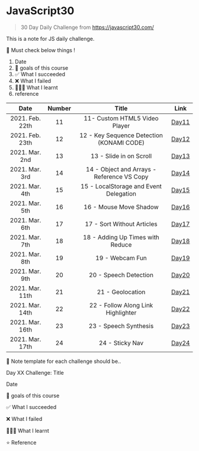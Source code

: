 # JavaScript30

> 30 Day Daily Challenge from https://javascript30.com/

This is a note for JS daily challenge.

🍏 Must check below things !

1. Date
2. 💙 goals of this course
3. ✅ What I succeeded
4. ❌ What I failed
5. 👩🏻‍💻 What I learnt
6. reference

|      Date       | Number |                   Title                    |             Link             |
| :-------------: | :----: | :----------------------------------------: | :--------------------------: |
| 2021. Feb. 22th |   11   |       11- Custom HTML5 Video Player        | [Day11](chapter11/README.md) |
| 2021. Feb. 23th |   12   | 12 - Key Sequence Detection (KONAMI CODE)  | [Day12](chapter12/README.md) |
| 2021. Mar. 2nd  |   13   |          13 - Slide in on Scroll           | [Day13](chapter13/README.md) |
| 2021. Mar. 3rd  |   14   | 14 - Object and Arrays - Reference VS Copy | [Day14](chapter14/README.md) |
| 2021. Mar. 4th  |   15   |   15 - LocalStorage and Event Delegation   | [Day15](chapter15/README.md) |
| 2021. Mar. 5th  |   16   |           16 - Mouse Move Shadow           | [Day16](chapter16/README.md) |
| 2021. Mar. 6th  |   17   |         17 - Sort Without Articles         | [Day17](chapter17/README.md) |
| 2021. Mar. 7th  |   18   |      18 - Adding Up Times with Reduce      | [Day18](chapter18/README.md) |
| 2021. Mar. 8th  |   19   |              19 - Webcam Fun               | [Day19](chapter19/README.md) |
| 2021. Mar. 9th  |   20   |           20 - Speech Detection            | [Day20](chapter20/README.md) |
| 2021. Mar. 11th |   21   |              21 - Geolocation              | [Day21](chapter21/README.md) |
| 2021. Mar. 14th |   22   |     22 - Follow Along Link Highlighter     | [Day22](chapter22/README.md) |
| 2021. Mar. 16th |   23   |           23 - Speech Synthesis            | [Day23](chapter23/README.md) |
| 2021. Mar. 17th |   24   |              24 - Sticky Nav               | [Day24](chapter24/README.md) |

📝 Note template for each challenge should be..

Day XX Challenge: Title

Date

💙 goals of this course

✅ What I succeeded

❌ What I failed

👩🏻‍💻 What I learnt

⭐️ Reference

